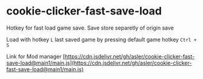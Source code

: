 # cookie-clicker-fast-save-load
Hotkey for fast load game save.
Save store separetly of origin save

Load with hotkey `L` last saved game by pressing default game hotkey `Ctrl + S`

Link for Mod manager [https://cdn.jsdelivr.net/gh/asler/cookie-clicker-fast-save-load@main1/main.js](https://cdn.jsdelivr.net/gh/asler/cookie-clicker-fast-save-load@main1/main.js)
